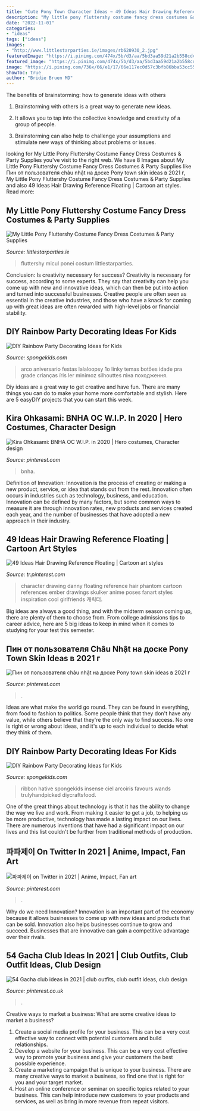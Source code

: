 ```yaml
---
title: "Cute Pony Town Character Ideas ~ 49 Ideas Hair Drawing Reference Floating"
description: "My little pony fluttershy costume fancy dress costumes &amp; party supplies"
date: "2022-11-01"
categories:
- "ideas"
tags: ["ideas"]
images:
- "http://www.littlestarparties.ie/images/rb620930_2.jpg"
featuredImage: "https://i.pinimg.com/474x/5b/d3/aa/5bd3aa59d21a2b558cdc4bafdd20f1aa.jpg"
featured_image: "https://i.pinimg.com/474x/5b/d3/aa/5bd3aa59d21a2b558cdc4bafdd20f1aa.jpg"
image: "https://i.pinimg.com/736x/66/e1/17/66e117ec0d57c3bfb86bba53cc554eaa.jpg"
ShowToc: true
author: "Bridie Bruen MD"
---
```



The benefits of brainstorming: how to generate ideas with others
1. Brainstorming with others is a great way to generate new ideas.
2. It allows you to tap into the collective knowledge and creativity of a group of people.

3. Brainstorming can also help to challenge your assumptions and stimulate new ways of thinking about problems or issues.

	

		
looking for My Little Pony Fluttershy Costume Fancy Dress Costumes &amp; Party Supplies you've visit to the right web. We have 8 Images about My Little Pony Fluttershy Costume Fancy Dress Costumes &amp; Party Supplies like Пин от пользователя châu nhật на доске Pony town skin ideas в 2021 г, My Little Pony Fluttershy Costume Fancy Dress Costumes &amp; Party Supplies and also 49 Ideas Hair Drawing Reference Floating | Cartoon art styles. Read more:
		
    
## My Little Pony Fluttershy Costume Fancy Dress Costumes &amp; Party Supplies

<img loading=lazy src="http://www.littlestarparties.ie/images/rb620930_2.jpg" onerror="this.onerror=null;this.src='https://tse2.mm.bing.net/th?id=OIP.xcz0fGfa2DCNzmCLUeJCaAHaL2&amp;pid=15.1';" alt="My Little Pony Fluttershy Costume Fancy Dress Costumes &amp; Party Supplies">

_Source: littlestarparties.ie_

>fluttershy micul ponei costum littlestarparties. 

	

Conclusion: Is creativity necessary for success?
Creativity is necessary for success, according to some experts. They say that creativity can help you come up with new and innovative ideas, which can then be put into action and turned into successful businesses. Creative people are often seen as essential in the creative industries, and those who have a knack for coming up with great ideas are often rewarded with high-level jobs or financial stability.

    
## DIY Rainbow Party Decorating Ideas For Kids

<img loading=lazy src="https://spongekids.com/wp-content/uploads/2014/11/diy-rainbow-party-decorating-ideas/11-rainbow-colored-button-number.jpg" onerror="this.onerror=null;this.src='https://tse1.mm.bing.net/th?id=OIP.aAqyUjnO8zAdjLl17Zdj8gHaLH&amp;pid=15.1';" alt="DIY Rainbow Party Decorating Ideas for Kids">

_Source: spongekids.com_

>arco aniversario festas lalaloopsy 1o linky temas botões idade pra grade crianças íris ler minimoz silhouttes піна походження. 

	

Diy ideas are a great way to get creative and have fun. There are many things you can do to make your home more comfortable and stylish. Here are 5 easyDIY projects that you can start this week.

    
## Kira Ohkasami: BNHA OC W.I.P. In 2020 | Hero Costumes, Character Design

<img loading=lazy src="https://i.pinimg.com/736x/58/c3/50/58c3509c256532ade9a2682c5042e61a.jpg" onerror="this.onerror=null;this.src='https://tse2.mm.bing.net/th?id=OIP.Kfovr-sYqF337EXwsTqgHQHaNC&amp;pid=15.1';" alt="Kira Ohkasami: BNHA OC W.I.P. in 2020 | Hero costumes, Character design">

_Source: pinterest.com_

>bnha. 

	

Definition of Innovation:
Innovation is the process of creating or making a new product, service, or idea that stands out from the rest. Innovation often occurs in industries such as technology, business, and education. Innovation can be defined by many factors, but some common ways to measure it are through innovation rates, new products and services created each year, and the number of businesses that have adopted a new approach in their industry.

    
## 49 Ideas Hair Drawing Reference Floating | Cartoon Art Styles

<img loading=lazy src="https://i.pinimg.com/736x/66/e1/17/66e117ec0d57c3bfb86bba53cc554eaa.jpg" onerror="this.onerror=null;this.src='https://tse3.mm.bing.net/th?id=OIP.rRYkMziIldL1caVo8xgywwAAAA&amp;pid=15.1';" alt="49 Ideas Hair Drawing Reference Floating | Cartoon art styles">

_Source: tr.pinterest.com_

>character drawing danny floating reference hair phantom cartoon references ember drawings skulker anime poses fanart styles inspiration cool girlfriends 캐릭터. 

	

Big ideas are always a good thing, and with the midterm season coming up, there are plenty of them to choose from. From college admissions tips to career advice, here are 5 big ideas to keep in mind when it comes to studying for your test this semester.

    
## Пин от пользователя Châu Nhật на доске Pony Town Skin Ideas в 2021 г

<img loading=lazy src="https://i.pinimg.com/736x/32/58/53/325853917e74c7b9a7aa6fc822282fca.jpg" onerror="this.onerror=null;this.src='https://tse1.mm.bing.net/th?id=OIP.qi6wey0vAqmPgq7eCSZr9wHaHw&amp;pid=15.1';" alt="Пин от пользователя châu nhật на доске Pony town skin ideas в 2021 г">

_Source: pinterest.com_

>. 

	

Ideas are what make the world go round. They can be found in everything, from food to fashion to politics. Some people think that they don't have any value, while others believe that they're the only way to find success. No one is right or wrong about ideas, and it's up to each individual to decide what they think of them.

    
## DIY Rainbow Party Decorating Ideas For Kids

<img loading=lazy src="https://spongekids.com/wp-content/uploads/2014/11/diy-rainbow-party-decorating-ideas/4-candy-decoration.jpg" onerror="this.onerror=null;this.src='https://tse4.mm.bing.net/th?id=OIP.GfTxgQhCKywEmuWykiSTCAHaLG&amp;pid=15.1';" alt="DIY Rainbow Party Decorating Ideas for Kids">

_Source: spongekids.com_

>ribbon hative spongekids insense ciel arcoiris favours wands trulyhandpicked diycraftsfood. 

	

One of the great things about technology is that it has the ability to change the way we live and work. From making it easier to get a job, to helping us be more productive, technology has made a lasting impact on our lives. There are numerous inventions that have had a significant impact on our lives and this list couldn't be further from traditional methods of production.

    
## 파파제이 On Twitter In 2021 | Anime, Impact, Fan Art

<img loading=lazy src="https://i.pinimg.com/736x/88/f0/0d/88f00d188a1ca49888234ce09f840038.jpg" onerror="this.onerror=null;this.src='https://tse3.mm.bing.net/th?id=OIP.ZuRBY90nF3hBpL05rI7MEAHaFw&amp;pid=15.1';" alt="파파제이 on Twitter in 2021 | Anime, Impact, Fan art">

_Source: pinterest.com_

>. 

	

Why do we need Innovation?
Innovation is an important part of the economy because it allows businesses to come up with new ideas and products that can be sold. Innovation also helps businesses continue to grow and succeed. Businesses that are innovative can gain a competitive advantage over their rivals.

    
## 54 Gacha Club Ideas In 2021 | Club Outfits, Club Outfit Ideas, Club Design

<img loading=lazy src="https://i.pinimg.com/474x/5b/d3/aa/5bd3aa59d21a2b558cdc4bafdd20f1aa.jpg" onerror="this.onerror=null;this.src='https://tse2.mm.bing.net/th?id=OIP.acY6mH7n-6ce5sr7TJzaMQAAAA&amp;pid=15.1';" alt="54 Gacha club ideas in 2021 | club outfits, club outfit ideas, club design">

_Source: pinterest.co.uk_

>. 

	

Creative ways to market a business: What are some creative ideas to market a business?
1. Create a social media profile for your business. This can be a very cost effective way to connect with potential customers and build relationships.
2. Develop a website for your business. This can be a very cost effective way to promote your business and give your customers the best possible experience.
3. Create a marketing campaign that is unique to your business. There are many creative ways to market a business, so find one that is right for you and your target market.
4. Host an online conference or seminar on specific topics related to your business. This can help introduce new customers to your products and services, as well as bring in more revenue from repeat visitors.

